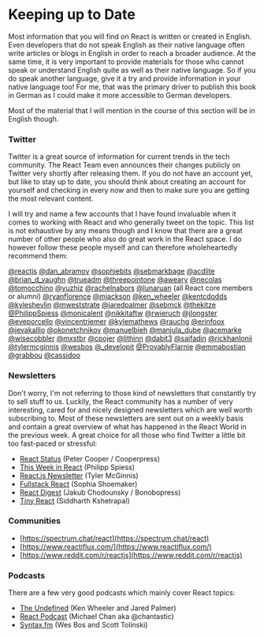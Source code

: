 # Keeping up to Date

Most information that you will find on React is written or created in English. Even developers that do not speak English as their native language often write articles or blogs in English in order to reach a broader audience. At the same time, it is very important to provide materials for those who cannot speak or understand English quite as well as their native language. So if you do speak another language, give it a try and provide information in your native language too! For me, that was the primary driver to publish this book in German as I could make it more accessible to German developers.

Most of the material that I will mention in the course of this section will be in English though.

### Twitter

Twitter is a great source of information for current trends in the tech community. The React Team even announces their changes publicly on Twitter very shortly after releasing them. If you do not have an account yet, but like to stay up to date, you should think about creating an account for yourself and checking in every now and then to make sure you are getting the most relevant content.

I will try and name a few accounts that I have found invaluable when it comes to working with React and who generally tweet on the topic. This list is not exhaustive by any means though and I know that there are a great number of other people who also do great work in the React space. I do however follow these people myself and can therefore wholeheartedly recommend them:

[@reactjs](https://www.twitter.com/reactjs) [@dan_abramov](https://www.twitter.com/dan_abramov) [@sophiebits](https://www.twitter.com/sophiebits) [@sebmarkbage](https://www.twitter.com/sebmarkbage) [@acdlite](https://www.twitter.com/acdlite) [@brian_d_vaughn](https://www.twitter.com/brian_d_vaughn) [@trueadm](https://www.twitter.com/trueadm) [@threepointone](https://www.twitter.com/threepointone) [@aweary](https://www.twitter.com/aweary) [@necolas](https://twitter.com/necolas) [@tomocchino](https://twitter.com/tomocchino) [@yuzhiz](https://twitter.com/yuzhiz) [@rachelnabors](https://twitter.com/rachelnabors) [@lunaruan](https://twitter.com/lunaruan) \(all React core members or alumni\) [@ryanflorence](https://www.twitter.com/ryanflorence) [@mjackson](https://www.twitter.com/mjackson) [@ken_wheeler](https://www.twitter.com/ken_wheeler) [@kentcdodds](https://www.twitter.com/kentcdodds) [@kyleshevlin](https://www.twitter.com/kyleshevlin) [@mweststrate](https://www.twitter.com/mweststrate) [@jaredpalmer](https://www.twitter.com/jaredpalmer) [@sebmck](https://www.twitter.com/sebmck) [@thekitze](https://www.twitter.com/thekitze) [@PhilippSpiess](https://www.twitter.com/PhilippSpiess) [@monicalent](https://www.twitter.com/monicalent) [@nikkitaftw](https://www.twitter.com/nikkitaftw) [@rwieruch](https://www.twitter.com/rwieruch) [@jlongster](https://www.twitter.com/jlongster) [@eveporcello](https://www.twitter.com/eveporcello) [@vincentriemer](https://www.twitter.com/vincentriemer) [@kylemathews](https://www.twitter.com/kylemathews) [@rauchg](https://www.twitter.com/rauchg) [@erinfoox](https://www.twitter.com/erinfoox) [@jevakallio](https://www.twitter.com/jevakallio) [@okonetchnikov](https://www.twitter.com/okonetchnikov) [@manuelbieh](https://www.twitter.com/manuelbieh) [@manjula_dube](https://www.twitter.com/manjula_dube) [@acemarke](https://www.twitter.com/acemarke) [@wisecobbler](https://www.twitter.com/wisecobbler) [@mxstbr](https://www.twitter.com/mxstbr) [@cpojer](https://www.twitter.com/cpojer) [@lithinn](https://www.twitter.com/lithinn) [@dabit3](https://www.twitter.com/dabit3) [@saifadin](https://www.twitter.com/saifadin) [@rickhanlonii](https://www.twitter.com/rickhanlonii) [@tylermcginnis](https://www.twitter.com/tylermcginnis) [@wesbos](https://www.twitter.com/wesbos) [@\_developit](https://www.twitter.com/_developit) [@ProvablyFlarnie](https://www.twitter.com/ProvablyFlarnie) [@emmabostian](https://www.twitter.com/emmabostian) [@grabbou](https://www.twitter.com/grabbou) [@cassidoo](https://twitter.com/cassidoo)

### Newsletters

Don't worry, I'm not referring to those kind of newsletters that constantly try to sell stuff to us. Luckily, the React community has a number of very interesting, cared for and nicely designed newsletters which are well worth subscribing to. Most of these newsletters are sent out on a weekly basis and contain a great overview of what has happened in the React World in the previous week. A great choice for all those who find Twitter a little bit too fast-paced or stressful:

- [React Status](https://react.statuscode.com/) \(Peter Cooper / Cooperpress\)
- [This Week in React](https://this-week-in-react.org/) \(Philipp Spiess\)
- [React.js Newsletter](http://reactjsnewsletter.com/) \(Tyler McGinnis\)
- [Fullstack React](http://newsletter.fullstackreact.com) \(Sophia Shoemaker\)
- [React Digest](https://reactdigest.net/) \(Jakub Chodounsky / Bonobopress\)
- [Tiny React](https://tinyreact.email/) \(Siddharth Kshetrapal\)

### Communities

- [https://spectrum.chat/react](https://spectrum.chat/react)
- [https://www.reactiflux.com/](https://www.reactiflux.com/)
- [https://www.reddit.com/r/reactjs](https://www.reddit.com/r/reactjs)

### Podcasts

There are a few very good podcasts which mainly cover React topics:

- [The Undefined](https://undefined.fm/) \(Ken Wheeler and Jared Palmer\)
- [React Podcast](https://reactpodcast.com/) \(Michael Chan aka @chantastic\)
- [Syntax.fm](https://syntax.fm/) \(Wes Bos and Scott Tolinski\)
